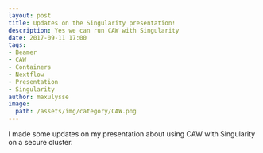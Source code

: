 ```yaml
---
layout: post
title: Updates on the Singularity presentation!
description: Yes we can run CAW with Singularity
date: 2017-09-11 17:00
tags:
- Beamer
- CAW
- Containers
- Nextflow
- Presentation
- Singularity
author: maxulysse
image:
  path: /assets/img/category/CAW.png
---
```


I made some updates on my presentation [<i class="fa fa-file-pdf-o" aria-hidden="true"></i>](https://github.com/MaxUlysse/Presentations/blob/master/MGarcia-20170920-DNAClub.pdf) about using CAW with Singularity on a secure cluster.
